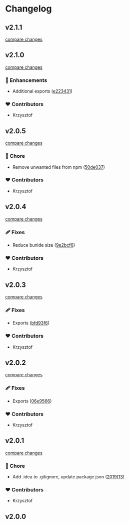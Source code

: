 # Changelog

## v2.1.1

[compare changes](https://github.com/malezjaa/prime-console/compare/v2.1.0...v2.1.1)

## v2.1.0

[compare changes](https://github.com/malezjaa/prime-console/compare/v2.0.5...v2.1.0)

### 🚀 Enhancements

- Additional exports ([e223431](https://github.com/malezjaa/prime-console/commit/e223431))

### ❤️ Contributors

- Krzysztof

## v2.0.5

[compare changes](https://github.com/malezjaa/prime-console/compare/v2.0.4...v2.0.5)

### 🏡 Chore

- Remove unwanted files from npm ([50de037](https://github.com/malezjaa/prime-console/commit/50de037))

### ❤️ Contributors

- Krzysztof

## v2.0.4

[compare changes](https://github.com/malezjaa/prime-console/compare/v2.0.3...v2.0.4)

### 🩹 Fixes

- Reduce bunlde size ([9e2bcf6](https://github.com/malezjaa/prime-console/commit/9e2bcf6))

### ❤️ Contributors

- Krzysztof

## v2.0.3

[compare changes](https://github.com/malezjaa/prime-console/compare/v2.0.2...v2.0.3)

### 🩹 Fixes

- Exports ([bfd93f6](https://github.com/malezjaa/prime-console/commit/bfd93f6))

### ❤️ Contributors

- Krzysztof

## v2.0.2

[compare changes](https://github.com/malezjaa/prime-console/compare/v2.0.1...v2.0.2)

### 🩹 Fixes

- Exports ([06e9566](https://github.com/malezjaa/prime-console/commit/06e9566))

### ❤️ Contributors

- Krzysztof

## v2.0.1

[compare changes](https://github.com/malezjaa/prime-console/compare/v2.0.0...v2.0.1)

### 🏡 Chore

- Add .idea to .gitignore, update package.json ([2019f13](https://github.com/malezjaa/prime-console/commit/2019f13))

### ❤️ Contributors

- Krzysztof

## v2.0.0
